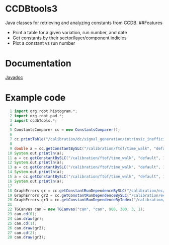 # CCDBtools3
Java classes for retrieving and analyzing constants from CCDB.
##Features
- Print a table for a given variation, run number, and date
- Get constants by their sector/layer/component indicies
- Plot a constant vs run number

# Documentation
[Javadoc](https://userweb.jlab.org/~nathanh/CLAS12softwareValidation/CCDBtools/doc/)

# Example code
```groovy
  1 import org.root.histogram.*;
  2 import org.root.pad.*;
  3 import ccdbTools.*;
  4 
  5 ConstantsComparer cc = new ConstantsComparer();
  6 
  7 cc.printTable("/calibration/dc/signal_generation/intrinsic_inefficiency", "default", 10, new Date());
  8 
  9 double a = cc.getConstantBySLC("/calibration/ftof/time_walk", "default", 10, new Date(), 3, 5, 2, 58);
 10 System.out.println(a);
 11 a = cc.getConstantBySLC("/calibration/ftof/time_walk", "default", 10, new Date(), 3, 2, 1, 15);
 12 System.out.println(a);
 13 a = cc.getConstantBySLC("/calibration/ftof/time_walk", "default", 10, new Date(), 3, 1, 3, 2);
 14 System.out.println(a);
 15 a = cc.getConstantBySLC("/calibration/ftof/time_walk", "default", 10, new Date(), 3, 4, 2, 55);
 16 System.out.println(a);
 17 
 18 GraphErrors gr = cc.getConstantRunDependenceBySLC("/calibration/ec/attenuation", "default", 0, 15, new Date(), 4, 5, 2, 58);
 19 GraphErrors gr2 = cc.getConstantRunDependenceBySLC("/calibration/ec/attenuation", "default", 2, 15, new Date(), 4, 1, 1, 12);
 20 GraphErrors gr3 = cc.getConstantRunDependenceByIndex("/calibration/forward_tagger/calorimeter/time", "default", 0, 15, new Date(), 2, 8);
 21 
 22 TGCanvas can = new TGCanvas("can", "can", 900, 300, 3, 1);
 23 can.cd(0);
 24 can.draw(gr);
 25 can.cd(1);
 26 can.draw(gr2);
 27 can.cd(2);
 28 can.draw(gr3);
```
